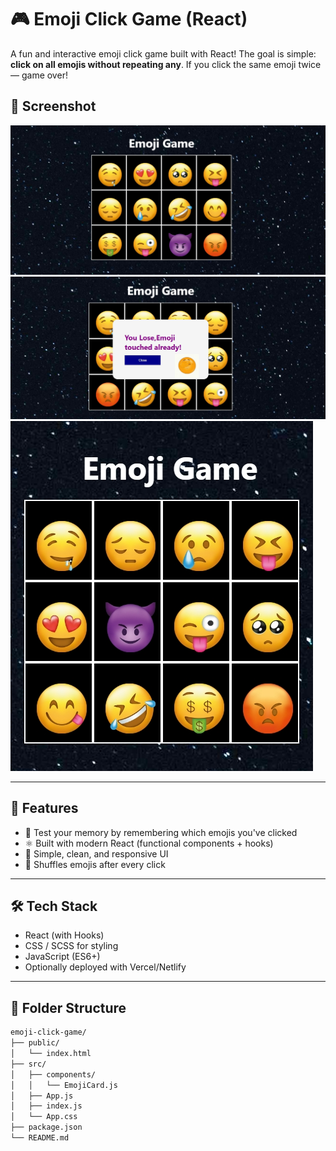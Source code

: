
# 🎮 Emoji Click Game (React)

A fun and interactive emoji click game built with React! The goal is simple: **click on all emojis without repeating any**. If you click the same emoji twice — game over!




## 📸 Screenshot

![webpage](https://github.com/jeevananthamsuburaj/Emoji-Game/blob/8fdaf7a1918b0c754bcf9539246d7f9a13c881c9/emoji.png)
![webpage](https://github.com/jeevananthamsuburaj/Emoji-Game/blob/c77df0da7a6ac1be39945dbc24a4f03219831955/emoji2.png)
![webpage](https://github.com/jeevananthamsuburaj/Emoji-Game/blob/57d0e7c1f194ed8b9d56c60cce1dedff8d7e16bd/Responsive.png)



---

## 🚀 Features

- 🧠 Test your memory by remembering which emojis you've clicked
- ⚛️ Built with modern React (functional components + hooks)
- 🎨 Simple, clean, and responsive UI
- 🔁 Shuffles emojis after every click

---

## 🛠️ Tech Stack

- React (with Hooks)
- CSS / SCSS for styling
- JavaScript (ES6+)
- Optionally deployed with Vercel/Netlify

---

## 📂 Folder Structure

```bash
emoji-click-game/
├── public/
│   └── index.html
├── src/
│   ├── components/
│   │   └── EmojiCard.js
│   ├── App.js
│   ├── index.js
│   └── App.css
├── package.json
└── README.md

